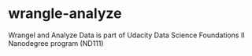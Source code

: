 # wrangle-analyze
Wrangel and Analyze Data is part of Udacity Data Science Foundations II Nanodegree program (ND111)

